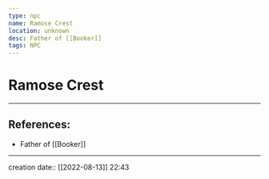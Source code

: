 ```yaml
---
type: npc
name: Ramose Crest
location: unknown
desc: Father of [[Booker]]
tags: NPC
---
```


# Ramose Crest
___ 
## References: 
-  Father of [[Booker]]
--- 
creation date:: [[2022-08-13]] 22:43